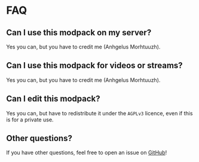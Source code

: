 # FAQ

## Can I use this modpack on my server?

Yes you can, but you have to credit me (Anhgelus Morhtuuzh).

## Can I use this modpack for videos or streams?

Yes you can, but you have to credit me (Anhgelus Morhtuuzh).

## Can I edit this modpack?

Yes you can, but have to redistribute it under the `AGPLv3` licence, even if this is for a private use.

## Other questions?

If you have other questions, feel free to open an issue on 
[GitHub](https://github.com/anhgelus/nothis-apohcalyps-modpack/issues)!